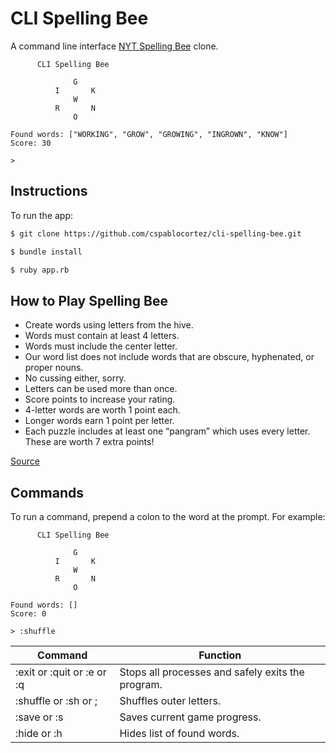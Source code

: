 # CLI Spelling Bee

A command line interface [NYT Spelling Bee](https://www.nytimes.com/puzzles/spelling-bee) clone.

```
      CLI Spelling Bee 

              G
          I       K
              W
          R       N
              O
    
Found words: ["WORKING", "GROW", "GROWING", "INGROWN", "KNOW"]
Score: 30

> 
```

## Instructions

To run the app:

```bash
$ git clone https://github.com/cspablocortez/cli-spelling-bee.git
```

```bash
$ bundle install
```

```bash
$ ruby app.rb
```

## How to Play Spelling Bee

- Create words using letters from the hive.
- Words must contain at least 4 letters.
- Words must include the center letter.
- Our word list does not include words that are obscure, hyphenated, or proper nouns.
- No cussing either, sorry.
- Letters can be used more than once.
- Score points to increase your rating.
- 4-letter words are worth 1 point each.
- Longer words earn 1 point per letter.
- Each puzzle includes at least one “pangram” which uses every letter. These are worth 7 extra points!

[Source](https://www.nytimes.com/puzzles/spelling-bee)

## Commands

To run a command, prepend a colon to the word at the prompt. For example: 

```
      CLI Spelling Bee 

              G
          I       K
              W
          R       N
              O
    
Found words: []
Score: 0

> :shuffle
```

| Command | Function         |
|---------|------------------|
| :exit or :quit or :e or :q  | Stops all processes and safely exits the program. |
| :shuffle or :sh or ; | Shuffles outer letters. |
| :save or :s  | Saves current game progress. |
| :hide or :h  | Hides list of found words. |
